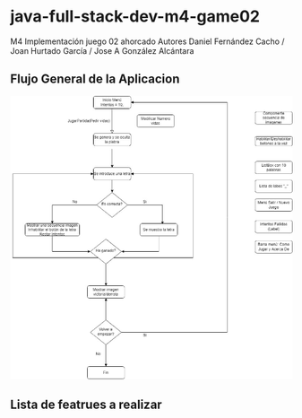 # java-full-stack-dev-m4-game02
M4 Implementación juego 02 ahorcado Autores Daniel Fernández Cacho / Joan Hurtado García / Jose A González Alcántara  

## Flujo General de la Aplicacion 

![Image](https://github.com/JagaScripts/java-full-stack-dev-m4-game02/blob/master/FlujoAhorcado.jpg)

## Lista de featrues a realizar

